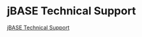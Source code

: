 # jBASE Technical Support

<PageHeader />

[jBASE Technical Support](https://www.jbase.com/support/)

<PageFooter />
